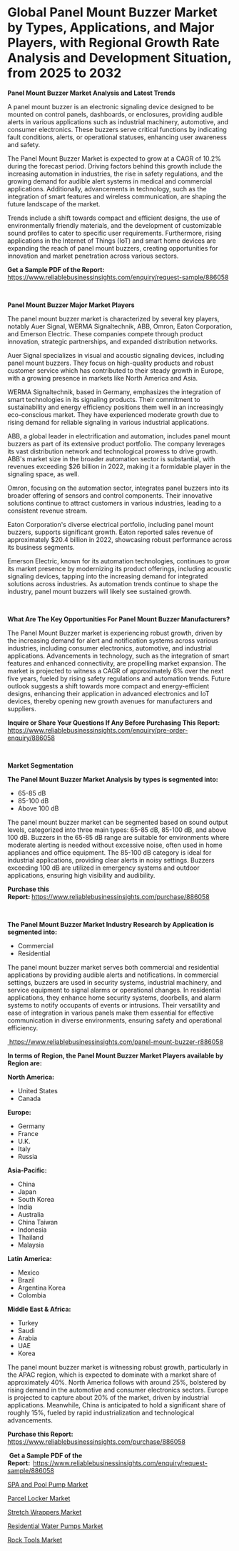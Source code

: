 <p><h1>Global Panel Mount Buzzer Market by Types, Applications, and Major Players, with Regional Growth Rate Analysis and Development Situation, from 2025 to 2032</h1></p><p><strong>Panel Mount Buzzer Market Analysis and Latest Trends</strong></p>
<p><p>A panel mount buzzer is an electronic signaling device designed to be mounted on control panels, dashboards, or enclosures, providing audible alerts in various applications such as industrial machinery, automotive, and consumer electronics. These buzzers serve critical functions by indicating fault conditions, alerts, or operational statuses, enhancing user awareness and safety.</p><p>The Panel Mount Buzzer Market is expected to grow at a CAGR of 10.2% during the forecast period. Driving factors behind this growth include the increasing automation in industries, the rise in safety regulations, and the growing demand for audible alert systems in medical and commercial applications. Additionally, advancements in technology, such as the integration of smart features and wireless communication, are shaping the future landscape of the market.</p><p>Trends include a shift towards compact and efficient designs, the use of environmentally friendly materials, and the development of customizable sound profiles to cater to specific user requirements. Furthermore, rising applications in the Internet of Things (IoT) and smart home devices are expanding the reach of panel mount buzzers, creating opportunities for innovation and market penetration across various sectors.</p></p>
<p><strong>Get a Sample PDF of the Report:&nbsp;</strong> <a href="https://www.reliablebusinessinsights.com/enquiry/request-sample/886058?utm_campaign=1091&utm_medium=2&utm_source=Github&utm_content=ia&utm_term=17022025&utm_id=panel-mount-buzzer">https://www.reliablebusinessinsights.com/enquiry/request-sample/886058</a></p>
<p>&nbsp;</p>
<p><strong>Panel Mount Buzzer Major Market Players</strong></p>
<p><p>The panel mount buzzer market is characterized by several key players, notably Auer Signal, WERMA Signaltechnik, ABB, Omron, Eaton Corporation, and Emerson Electric. These companies compete through product innovation, strategic partnerships, and expanded distribution networks.</p><p>Auer Signal specializes in visual and acoustic signaling devices, including panel mount buzzers. They focus on high-quality products and robust customer service which has contributed to their steady growth in Europe, with a growing presence in markets like North America and Asia.</p><p>WERMA Signaltechnik, based in Germany, emphasizes the integration of smart technologies in its signaling products. Their commitment to sustainability and energy efficiency positions them well in an increasingly eco-conscious market. They have experienced moderate growth due to rising demand for reliable signaling in various industrial applications.</p><p>ABB, a global leader in electrification and automation, includes panel mount buzzers as part of its extensive product portfolio. The company leverages its vast distribution network and technological prowess to drive growth. ABB's market size in the broader automation sector is substantial, with revenues exceeding $26 billion in 2022, making it a formidable player in the signaling space, as well.</p><p>Omron, focusing on the automation sector, integrates panel buzzers into its broader offering of sensors and control components. Their innovative solutions continue to attract customers in various industries, leading to a consistent revenue stream.</p><p>Eaton Corporation's diverse electrical portfolio, including panel mount buzzers, supports significant growth. Eaton reported sales revenue of approximately $20.4 billion in 2022, showcasing robust performance across its business segments.</p><p>Emerson Electric, known for its automation technologies, continues to grow its market presence by modernizing its product offerings, including acoustic signaling devices, tapping into the increasing demand for integrated solutions across industries. As automation trends continue to shape the industry, panel mount buzzers will likely see sustained growth.</p></p>
<p>&nbsp;</p>
<p><strong>What Are The Key Opportunities For Panel Mount Buzzer Manufacturers?</strong></p>
<p><p>The Panel Mount Buzzer market is experiencing robust growth, driven by the increasing demand for alert and notification systems across various industries, including consumer electronics, automotive, and industrial applications. Advancements in technology, such as the integration of smart features and enhanced connectivity, are propelling market expansion. The market is projected to witness a CAGR of approximately 6% over the next five years, fueled by rising safety regulations and automation trends. Future outlook suggests a shift towards more compact and energy-efficient designs, enhancing their application in advanced electronics and IoT devices, thereby opening new growth avenues for manufacturers and suppliers.</p></p>
<p><strong>Inquire or Share Your Questions If Any Before Purchasing This Report:</strong> <a href="https://www.reliablebusinessinsights.com/enquiry/pre-order-enquiry/886058?utm_campaign=1091&utm_medium=2&utm_source=Github&utm_content=ia&utm_term=17022025&utm_id=panel-mount-buzzer">https://www.reliablebusinessinsights.com/enquiry/pre-order-enquiry/886058</a></p>
<p>&nbsp;</p>
<p><strong>Market Segmentation</strong></p>
<p><strong>The Panel Mount Buzzer Market Analysis by types is segmented into:</strong></p>
<p><ul><li>65-85 dB</li><li>85-100 dB</li><li>Above 100 dB</li></ul></p>
<p><p>The panel mount buzzer market can be segmented based on sound output levels, categorized into three main types: 65-85 dB, 85-100 dB, and above 100 dB. Buzzers in the 65-85 dB range are suitable for environments where moderate alerting is needed without excessive noise, often used in home appliances and office equipment. The 85-100 dB category is ideal for industrial applications, providing clear alerts in noisy settings. Buzzers exceeding 100 dB are utilized in emergency systems and outdoor applications, ensuring high visibility and audibility.</p></p>
<p><strong>Purchase this Report:&nbsp;</strong><a href="https://www.reliablebusinessinsights.com/purchase/886058?utm_campaign=1091&utm_medium=2&utm_source=Github&utm_content=ia&utm_term=17022025&utm_id=panel-mount-buzzer">https://www.reliablebusinessinsights.com/purchase/886058</a></p>
<p>&nbsp;</p>
<p><strong>The Panel Mount Buzzer Market Industry Research by Application is segmented into:</strong></p>
<p><ul><li>Commercial</li><li>Residential</li></ul></p>
<p><p>The panel mount buzzer market serves both commercial and residential applications by providing audible alerts and notifications. In commercial settings, buzzers are used in security systems, industrial machinery, and service equipment to signal alarms or operational changes. In residential applications, they enhance home security systems, doorbells, and alarm systems to notify occupants of events or intrusions. Their versatility and ease of integration in various panels make them essential for effective communication in diverse environments, ensuring safety and operational efficiency.</p></p>
<p><a href="https://www.reliablebusinessinsights.com/panel-mount-buzzer-r886058?utm_campaign=1091&utm_medium=2&utm_source=Github&utm_content=ia&utm_term=17022025&utm_id=panel-mount-buzzer">&nbsp;https://www.reliablebusinessinsights.com/panel-mount-buzzer-r886058</a></p>
<p><strong>In terms of Region, the Panel Mount Buzzer Market Players available by Region are:</strong></p>
<p>
    <p> <strong> North America: </strong>
        <ul>
            <li>United States</li>
            <li>Canada</li>
        </ul>
        </p> 
    <p> <strong> Europe: </strong>
        <ul>
            <li>Germany</li>
            <li>France</li>
            <li>U.K.</li>
            <li>Italy</li>
            <li>Russia</li>
        </ul>
        </p> 
    <p> <strong> Asia-Pacific: </strong>
        <ul>
            <li>China</li>
            <li>Japan</li>
            <li>South Korea</li>
            <li>India</li>
            <li>Australia</li>
            <li>China Taiwan</li>
            <li>Indonesia</li>
            <li>Thailand</li>
            <li>Malaysia</li>
        </ul>
        </p> 
    <p> <strong> Latin America: </strong>
        <ul>
            <li>Mexico</li>
            <li>Brazil</li>
            <li>Argentina Korea</li>
            <li>Colombia</li>
        </ul>
        </p> 
    <p> <strong> Middle East & Africa: </strong>
        <ul>
            <li>Turkey</li>
            <li>Saudi</li>
            <li>Arabia</li>
            <li>UAE</li>
            <li>Korea</li>
        </ul>
    </p>
    </p>
<p><p>The panel mount buzzer market is witnessing robust growth, particularly in the APAC region, which is expected to dominate with a market share of approximately 40%. North America follows with around 25%, bolstered by rising demand in the automotive and consumer electronics sectors. Europe is projected to capture about 20% of the market, driven by industrial applications. Meanwhile, China is anticipated to hold a significant share of roughly 15%, fueled by rapid industrialization and technological advancements.</p></p>
<p><strong>Purchase this Report: </strong><a href="https://www.reliablebusinessinsights.com/purchase/886058?utm_campaign=1091&utm_medium=2&utm_source=Github&utm_content=ia&utm_term=17022025&utm_id=panel-mount-buzzer">https://www.reliablebusinessinsights.com/purchase/886058</a></p>
<p>&nbsp;<strong>Get a Sample PDF of the Report:&nbsp;&nbsp;</strong><a href="https://www.reliablebusinessinsights.com/enquiry/request-sample/886058?utm_campaign=1091&utm_medium=2&utm_source=Github&utm_content=ia&utm_term=17022025&utm_id=panel-mount-buzzer">https://www.reliablebusinessinsights.com/enquiry/request-sample/886058</a></p>
<p><strong></strong></p>
<p><p><a href="https://github.com/carylgrinko/Market-Research-Report-List-1/blob/main/spa-and-pool-pump-market.md?utm_campaign=1091&utm_medium=2&utm_source=Github&utm_content=ia&utm_term=17022025&utm_id=panel-mount-buzzer">SPA and Pool Pump Market</a></p><p><a href="https://github.com/rushanday/Market-Research-Report-List-1/blob/main/parcel-locker-market.md?utm_campaign=1091&utm_medium=2&utm_source=Github&utm_content=ia&utm_term=17022025&utm_id=panel-mount-buzzer">Parcel Locker Market</a></p><p><a href="https://github.com/leyesamilej/Market-Research-Report-List-1/blob/main/stretch-wrappers-market.md?utm_campaign=1091&utm_medium=2&utm_source=Github&utm_content=ia&utm_term=17022025&utm_id=panel-mount-buzzer">Stretch Wrappers Market</a></p><p><a href="https://github.com/guinoopandam/Market-Research-Report-List-1/blob/main/residential-water-pumps-market.md?utm_campaign=1091&utm_medium=2&utm_source=Github&utm_content=ia&utm_term=17022025&utm_id=panel-mount-buzzer">Residential Water Pumps Market</a></p><p><a href="https://github.com/ziogaskangui96/Market-Research-Report-List-1/blob/main/rock-tools-market.md?utm_campaign=1091&utm_medium=2&utm_source=Github&utm_content=ia&utm_term=17022025&utm_id=panel-mount-buzzer">Rock Tools Market</a></p></p>